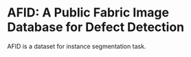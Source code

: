 # AFID: A Public Fabric Image Database for Defect Detection

AFID is a dataset for instance segmentation task.